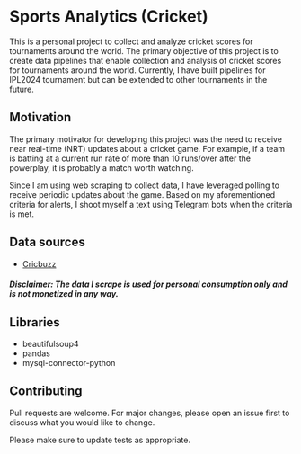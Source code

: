 # Sports Analytics (Cricket)

This is a personal project to collect and analyze cricket scores for tournaments around the world.
The primary objective of this project is to 
create data pipelines that enable collection and analysis 
of cricket scores for tournaments around the world. 
Currently, I have built pipelines for IPL2024 tournament 
but can be extended to other tournaments 
in the future.

## Motivation
The primary motivator for developing this project was the need to receive near real-time (NRT) updates about a cricket game. For example, if a team is batting at a current run rate of more than 10 runs/over after the powerplay, it is probably a match worth watching.

Since I am using web scraping to collect data, I have leveraged polling to receive periodic updates about the game. Based on my aforementioned criteria for alerts, I shoot myself a text using Telegram bots when the criteria is met.

## Data sources
* [Cricbuzz](https://www.cricbuzz.com)
##### Disclaimer: The data I scrape is used for personal consumption only and is not monetized in any way.


## Libraries
* beautifulsoup4
* pandas
* mysql-connector-python

## Contributing

Pull requests are welcome. For major changes, please open an issue first
to discuss what you would like to change.

Please make sure to update tests as appropriate.
